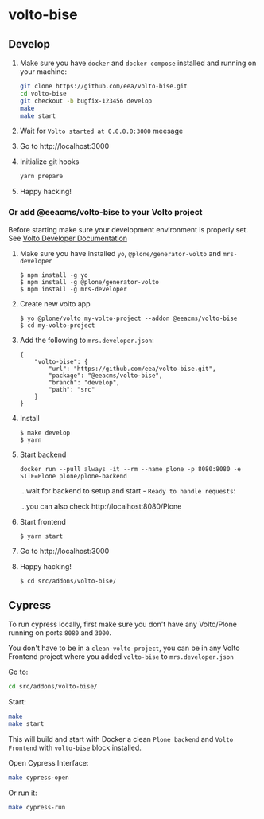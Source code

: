 # volto-bise

## Develop

1. Make sure you have `docker` and `docker compose` installed and running on your machine:

    ```Bash
    git clone https://github.com/eea/volto-bise.git
    cd volto-bise
    git checkout -b bugfix-123456 develop
    make
    make start
    ```

1. Wait for `Volto started at 0.0.0.0:3000` meesage

1. Go to http://localhost:3000

1. Initialize git hooks

    ```Bash
    yarn prepare
    ```

1.  Happy hacking!

### Or add @eeacms/volto-bise to your Volto project

Before starting make sure your development environment is properly set. See [Volto Developer Documentation](https://docs.voltocms.com/getting-started/install/)

1.  Make sure you have installed `yo`, `@plone/generator-volto` and `mrs-developer`

        $ npm install -g yo
        $ npm install -g @plone/generator-volto
        $ npm install -g mrs-developer

1.  Create new volto app

        $ yo @plone/volto my-volto-project --addon @eeacms/volto-bise
        $ cd my-volto-project

1.  Add the following to `mrs.developer.json`:

        {
            "volto-bise": {
                "url": "https://github.com/eea/volto-bise.git",
                "package": "@eeacms/volto-bise",
                "branch": "develop",
                "path": "src"
            }
        }

1.  Install

        $ make develop
        $ yarn

1.  Start backend

        docker run --pull always -it --rm --name plone -p 8080:8080 -e SITE=Plone plone/plone-backend

    ...wait for backend to setup and start - `Ready to handle requests`:

    ...you can also check http://localhost:8080/Plone

1.  Start frontend

        $ yarn start

1.  Go to http://localhost:3000

1.  Happy hacking!

        $ cd src/addons/volto-bise/

## Cypress

To run cypress locally, first make sure you don't have any Volto/Plone running on ports `8080` and `3000`.

You don't have to be in a `clean-volto-project`, you can be in any Volto Frontend
project where you added `volto-bise` to `mrs.developer.json`

Go to:

  ```BASH
  cd src/addons/volto-bise/
  ```

Start:

  ```Bash
  make
  make start
  ```

This will build and start with Docker a clean `Plone backend` and `Volto Frontend` with `volto-bise` block installed.

Open Cypress Interface:

  ```Bash
  make cypress-open
  ```

Or run it:

  ```Bash
  make cypress-run
  ```
